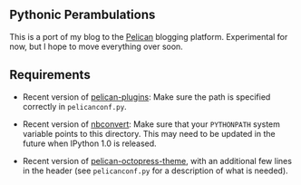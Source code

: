 Pythonic Perambulations
-----------------------
This is a port of my blog to the [Pelican](http://blog.getpelican.com/)
blogging platform.  Experimental for now, but I hope to move everything
over soon.

Requirements
------------
- Recent version of
  [pelican-plugins](https://github.com/getpelican/pelican-plugins):
  Make sure the path is specified correctly in ``pelicanconf.py``.

- Recent version of
  [nbconvert](https://github.com/ipython/nbconvert):
  Make sure that your ``PYTHONPATH`` system variable points to this directory.
  This may need to be updated in the future when IPython 1.0 is released.

- Recent version of
  [pelican-octopress-theme](https://github.com/duilio/pelican-octopress-theme),
  with an additional few lines in the header (see ``pelicanconf.py`` for
  a description of what is needed).